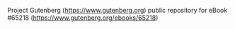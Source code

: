 Project Gutenberg (https://www.gutenberg.org) public repository for
eBook #65218 (https://www.gutenberg.org/ebooks/65218)
